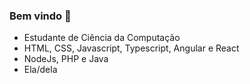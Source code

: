 ### Bem vindo 👋

-  Estudante de Ciência da Computação  
-  HTML, CSS, Javascript, Typescript, Angular e React
-  NodeJs, PHP e Java
-  Ela/dela
  <!-- 
<div>
  
  ##
<a href="https://github.com/myoui01">
<img height="180em" src="https://github-readme-stats.vercel.app/api/top-langs/?username=myoui01&layout=compact&langs_count=7&theme=gotham"/>
<img height="180em" src="https://github-readme-stats.vercel.app/api?username=myoui01&show_icons=true&theme=gotham&include_all_commits=true&count_private=true"/> 
</div>
-->
